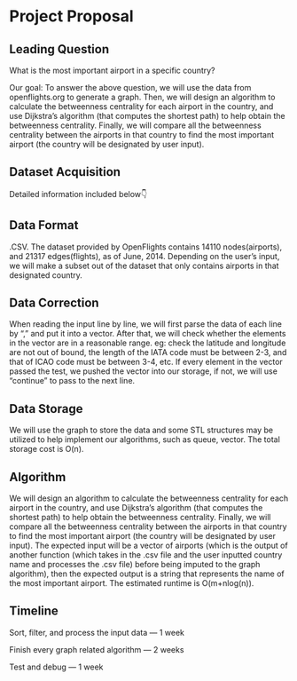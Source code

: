 # Project Proposal

## Leading Question

What is the most important airport in a specific country?

Our goal: To answer the above question, we will use the data  from openflights.org to generate a graph. Then, we will design an algorithm to calculate the betweenness centrality for each airport in the country, and use Dijkstra’s algorithm (that computes the shortest path) to help obtain the betweenness centrality. Finally, we will compare all the betweenness centrality between the airports in that country to find the most important airport (the country will be designated by user input).

## Dataset Acquisition

Detailed information included below👇
## Data Format
.CSV. The dataset provided by OpenFlights contains 14110 nodes(airports), and 21317 edges(flights), as of June, 2014.  Depending on the user’s input, we will make a subset out of the dataset that only contains airports in that designated country. 

## Data Correction
When reading the input line by line, we will first parse the data of each line by “,” and put it into a vector. After that, we will check whether the elements in the vector are in a reasonable range. eg: check the latitude and longitude are not out of bound,  the length of the IATA code must be between 2-3, and that of ICAO code must be between 3-4, etc. If every element in the vector passed the test, we pushed the vector into our storage, if not, we will use “continue” to pass to the next line.
## Data Storage
We will use the graph to store the data and some STL structures may be utilized to help implement our algorithms, such as queue, vector. The total storage cost is O(n).
## Algorithm 
We will design an algorithm to calculate the betweenness centrality for each airport in the country, and use Dijkstra’s algorithm (that computes the shortest path) to help obtain the betweenness centrality. Finally, we will compare all the betweenness centrality between the airports in that country to find the most important airport (the country will be designated by user input).
The expected input will be a vector of airports (which is the output of another function (which takes in the .csv file and the user inputted country name and processes the .csv file) before being imputed to the graph algorithm), then the expected output is a string that represents the name of the most important airport. The estimated runtime is O(m+nlog(n)).


## Timeline
Sort, filter, and process the input data — 1 week

Finish every graph related algorithm — 2 weeks

Test and debug — 1 week
